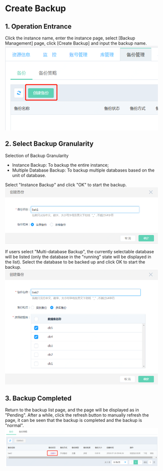 # Create Backup

## 1. Operation Entrance
Click the instance name, enter the instance page, select [Backup Management] page, click [Create Backup] and input the backup name.
![Create Backup 1](../../../../image/RDS/Create-Backup-1.png)

## 2. Select Backup Granularity
Selection of Backup Granularity
- Instance Backup: To backup the entire instance;
- Multiple Database Backup: To backup multiple databases based on the unit of database.

Select "Instance Backup" and click "OK" to start the backup.
![Create Backup 2](../../../../image/RDS/Create-Backup-2.png)

 If users select "Multi-database Backup", the currently selectable database will be listed (only the database in the "running" state will be displayed in the list). Select the database to be backed up and click OK to start the backup.
![Create Backup 3](../../../../image/RDS/Create-Backup-3.png)

## 3. Backup Completed
Return to the backup list page, and the page will be displayed as in "Pending".
After a while, click the refresh button to manually refresh the page, it can be seen that the backup is completed and the backup is "normal".
![Create Backup 4](../../../../image/RDS/Create-Backup-4.png)
